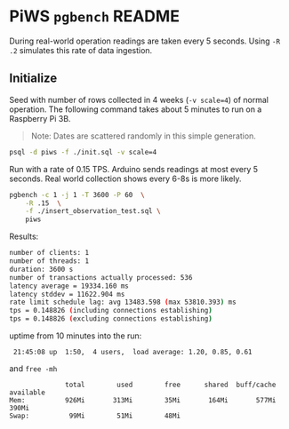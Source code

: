 # PiWS `pgbench` README

During real-world operation readings are taken every 5 seconds.
Using `-R .2` simulates this rate of data ingestion.

## Initialize

Seed with number of rows collected in 4 weeks (`-v scale=4`) of normal operation.
The following command takes about 5 minutes to run on a Raspberry Pi 3B.

> Note:  Dates are scattered randomly in this simple generation.

```bash
psql -d piws -f ./init.sql -v scale=4
```

Run with a rate of 0.15 TPS.  Arduino sends readings at most every 5 seconds.  Real world collection shows every 6-8s is more likely.

```bash
pgbench -c 1 -j 1 -T 3600 -P 60  \
    -R .15  \
    -f ./insert_observation_test.sql \
    piws
```

Results:

```bash
number of clients: 1
number of threads: 1
duration: 3600 s
number of transactions actually processed: 536
latency average = 19334.160 ms
latency stddev = 11622.904 ms
rate limit schedule lag: avg 13483.598 (max 53810.393) ms
tps = 0.148826 (including connections establishing)
tps = 0.148826 (excluding connections establishing)
```

uptime from 10 minutes into the run:

     21:45:08 up  1:50,  4 users,  load average: 1.20, 0.85, 0.61

and  `free -mh`

	              total        used        free      shared  buff/cache   available
	Mem:          926Mi       313Mi        35Mi       164Mi       577Mi       390Mi
	Swap:          99Mi        51Mi        48Mi




